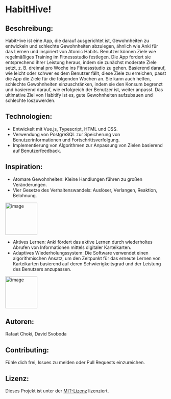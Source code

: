 # HabitHive!

## Beschreibung:
HabitHive ist eine App, die darauf ausgerichtet ist, Gewohnheiten zu entwickeln und schlechte Gewohnheiten abzulegen, ähnlich wie Anki für das Lernen und inspiriert von Atomic Habits. Benutzer können Ziele wie regelmäßiges Training im Fitnessstudio festlegen. Die App fordert sie entsprechend ihrer Leistung heraus, indem sie zunächst moderate Ziele setzt, z. B. dreimal pro Woche ins Fitnessstudio zu gehen. Basierend darauf, wie leicht oder schwer es dem Benutzer fällt, diese Ziele zu erreichen, passt die App die Ziele für die folgenden Wochen an. Sie kann auch helfen, schlechte Gewohnheiten einzuschränken, indem sie den Konsum begrenzt und basierend darauf, wie erfolgreich der Benutzer ist, weiter anpasst. Das ultimative Ziel von Habitify ist es, gute Gewohnheiten aufzubauen und schlechte loszuwerden.

## Technologien:
- Entwickelt mit Vue.js, Typescript, HTML und CSS.
- Verwendung von PostgreSQL zur Speicherung von Benutzerinformationen und Fortschrittsverfolgung.
- Implementierung von Algorithmen zur Anpassung von Zielen basierend auf Benutzerfeedback.

## Inspiration:
- Atomare Gewohnheiten: Kleine Handlungen führen zu großen Veränderungen.
- Vier Gesetze des Verhaltenswandels: Auslöser, Verlangen, Reaktion, Belohnung.

<img src="https://m.media-amazon.com/images/I/81YkqyaFVEL._AC_UF894,1000_QL80_.jpg" width="100" alt="image">


- Aktives Lernen: Anki fördert das aktive Lernen durch wiederholtes Abrufen von Informationen mittels digitaler Karteikarten.
- Adaptives Wiederholungssystem: Die Software verwendet einen algorithmischen Ansatz, um den Zeitpunkt für das erneute Lernen von Karteikarten basierend auf deren Schwierigkeitsgrad und der Leistung des Benutzers anzupassen.

<img src="https://www.google.com/url?sa=i&url=https%3A%2F%2Fforums.ankiweb.net%2F&psig=AOvVaw1uYlCgcMniyFW8nvDkRqsT&ust=1713549486667000&source=images&cd=vfe&opi=89978449&ved=0CBIQjRxqFwoTCMCs_b2rzIUDFQAAAAAdAAAAABAE" width="100" alt="image">




## Autoren:
Rafaat Choki, David Svoboda

## Contributing:
Fühle dich frei, Issues zu melden oder Pull Requests einzureichen.

## Lizenz:
Dieses Projekt ist unter der [MIT-Lizenz](https://opensource.org/licenses/MIT) lizenziert.


